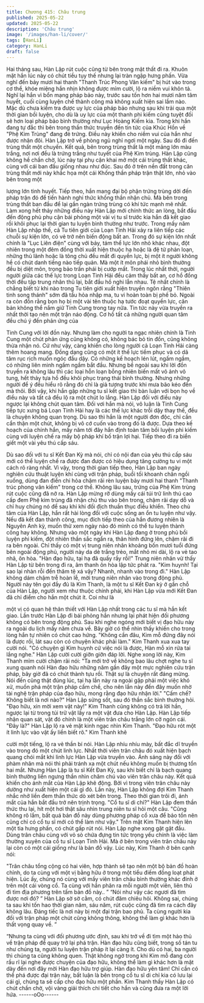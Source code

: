 ```yaml
---
title: Chương 415: Châu trung
published: 2025-05-22
updated: 2025-05-22
description: 'Châu trung'
image: '/images/han-li/cover/'
tags: [HanLi]
category: HanLi
draft: false
---
```


Hai tháng sau, Hàn Lập rút cuộc cũng từ bên trong mật thất đi ra.
Khuôn mặt hắn lúc này có chút tiều tụy thế nhưng lại tràn ngập
hưng phấn.
Vừa nghĩ đến bảy mươi hai thanh "Thanh Trúc Phong Vân kiếm"
bị hút vào trong cơ thể, khóe miệng hắn nhịn không được mỉm
cười, lộ ra niềm vui khôn tả.
Nghĩ lại hắn vì bổn mạng pháp bảo này, trước sau tốn hơn hai
mươi năm tâm huyết, cuối cùng luyện chế thành công mà không
xuất hiện sai lầm nào.
Mặc dù chưa kiểm tra được uy lực của pháp bảo nhưng sau khi
trải qua một thời gian bồi luyện, cho dù là uy lực của một thanh
phi kiếm cũng tuyệt đối sẽ hơn loại pháp bảo bình thường như
Lục Hoàng Kiếm kia.
Trong khi hắn đang tự đắc thì bên trong thần thức truyền đến tin
tức của Khúc Hồn về "Phệ Kim Trùng" đang đẻ trứng.
Điều này khiến cho niềm vui của hắn như được nhân đôi.
Hàn Lập trở về phòng ngủ nghỉ ngơi một ngày. Sau đó đi đến
trùng thất một chuyến.
Kết quả, bên trong trùng thất là một mảng lớn màu trắng, nơi nơi
đều là trứng trắng như tuyết của Phệ Kim trùng.
Hàn Lập cũng không hề chần chờ, lúc này tại phụ cận khai mở
một cái trùng thất khác, cùng với cái ban đầu giống nhau như
đúc. Sau đó ở trên nền đất trong căn trùng thất mới này khắc họa
một cái Khống thần pháp trận thật lớn, nhỏ vào bên trong một

lượng lớn tinh huyết.
Tiếp theo, hắn mang đại bộ phận trứng trùng dời đến pháp trận
đó để tiến hành nghi thức khống thần nhận chủ.
Mà bên trong trùng thất ban đầu để lại gần ngàn trứng trùng có
khí tức mạnh mẽ nhất.
Làm xong hết thảy những điều này Hàn Lập mới chính thức an
lòng, bắt đầu đến động phủ phụ cận bái phỏng một vài vị tu sĩ
trước kia hắn đã kết giao rồi khôi phục lại thời gian tu luyện bình
thường như trước.
Trong mấy năm Hàn Lập nhập thế, cả Tu tiên giới của Loạn Tinh
Hải xảy ra liên tiếp các chuỗi sự kiện lớn, có vẻ trở nên biến động
bất an.
Trong đó sự kiện lớn nhất chính là "Lục Liên điện" cùng với bảy,
tám thể lực lớn nhỏ khác nhau, đột nhiên trong một đêm đồng
thời xuất hiện thuộc hạ hoặc là đệ tử phản loạn, những thủ lãnh
hoặc là tông chủ đều mất đi quyền lực, bị một ít người không hề
có chút danh tiếng nào tiếp quản.
Mà một ít môn phái nhỏ bình thường đều bị diệt môn, trọng bảo
trấn phái bị cướp mất.
Trong lúc nhất thời, người người giữa các thế lực trong Loạn Tinh
Hải đều cảm thấy bất an, cơ hồ đồng thời đều tập trung nhân thủ
lại, bắt đầu hồ nghi lẫn nhau.
Tệ nhất chính là chẳng biết từ khi nào trong Tu tiên giới xuất hiện
truyền ngôn rằng "Thiên tinh song thánh" sớm đã tẩu hỏa nhập
ma, tu vi hoàn toàn bị phế bỏ.
Ngoài ra còn đồn rằng bọn họ bị một vài tên thuộc hạ tước đoạt
quyền lực, căn bản không thể nắm giữ Tinh Cung trong tay nữa.
Tin tức này vừa truyền ra nhất thời tạo nên một trận náo động.
Cơ hồ tất cả những người quan tâm đều chú ý đến phản ứng của

Tinh Cung với lời đồn này.
Nhưng làm cho người ta ngạc nhiên chính là Tinh Cung một chút
phản ứng cũng không có, không bác bỏ tin đồn, cũng không thừa
nhận nó.
Cứ như vậy, càng khiến cho lòng người cả Loạn Tinh Hải càng
thêm hoang mang.
Đồng dạng cũng có một ít thế lực tiềm phục và có dã tâm rục rịch
muốn ngóc đầu dậy.
Có những kế hoạch lén lút, ngấm ngầm, có những liên minh
ngấm ngầm bắt đầu.
Nhưng bề ngoài sau khi lời đồn truyền ra không lâu thì các loại
hỗn loạn bỗng nhiên biến mất vô ảnh vô tung, hết thảy tựa hồ đều
khôi phục trạng thái bình thường.
Nhưng những người để ý đều hiểu rõ rằng đó chỉ là giả tượng
trước khi mưa bão kéo đến mà thôi.
Bởi vậy, khi hắn gặp những tu sĩ kết giao thì bàn luận với bọn họ
về điều này và tất cả đều lộ ra một chút lo lắng.
Hàn Lập đối với điều này ngược lại không chút quan tâm.
Đối vơi hắn mà nói, vô luận là Tinh Cung tiếp tực xưng bá Loạn
Tinh Hải hay là các thế lực khác trỗi dậy thay thế, đều là chuyện
không quan trọng.
Dù sao thì hắn là một người đơn độc, chỉ cần cẩn thận một chút,
không bị vô cớ cuốn vào trong đó là được.
Dựa theo kế hoạch của chính hắn, mấy năm tới đây hắn định
toàn tâm bồi luyện phi kiếm cùng với luyện chế ra mấy bộ pháp
khí bố trận lợi hại.
Tiếp theo đi ra biển giết một vài yêu thú cấp sáu.

Dù sao đối với tu sĩ Kết Đan Kỳ mà nói, chỉ có nội đan của yêu
thú cấp sáu mới có thể luyện chế ra được đan được có hiệu dụng
tăng cường tu vi một cách rõ ràng nhất.
Vì vậy, trong thời gian tiếp theo, Hàn Lập ban ngày nghiên cứu
thuật luyện khí cùng với trận pháp, buổi tối khoanh chân ngồi
xuống, dùng đan điền chi hỏa chậm rãi rèn luyện bảy mươi hai
thanh "Thanh trúc phong vân kiếm" trong cơ thể.
Không lâu sau, trứng của Phệ Kim trùng rút cuộc cũng đã nở ra.
Hàn Lập mừng rỡ dùng mấy cái túi trữ linh thú cao cấp đem Phệ
kim trùng đã nhận chủ thu vào bên trong, chậm rãi dạy dỗ và chỉ
huy chúng nó để sau khi khi đối địch thuần thục điều khiển.
Theo chủ tâm của Hàn Lập, hắn rất hài lòng đối với cuộc sống an
ổn tu luyện như vậy.
Nếu đã kết đan thành công, mục đích tiếp theo của hắn đương
nhiên là Nguyên Anh kỳ, muốn thử xem ngày nào đó mình có thể
tu luyện thành công hay không.
Nhưng vào một ngày khi Hàn Lập đang ở trong phủ bồi luyện phi
kiếm, đột nhiên thần sắc ngẩn ra, thân hình đứng lên, chậm rãi đi
ra bên ngoài.
Chỉ thấy có một vị trung niên nhân khoảng bốn mươi tuổi đứng
bên ngoài động phủ, người này da dẻ trắng trẻo, mắt nhỏ mi dài,
lộ ra vẻ tao nhã, ôn hòa.
"Hàn đạo hữu, tại hạ đã quấy rầy rồi!" Trung niên nhân vừ thấy
Hàn Lập từ bên trong đi ra, âm thanh ôn hòa lập tức phát ra.
"Kim huynh! Tại sao lại nhàn rỗi đến thăm tệ xá vậy? Nhanh,
nhanh vào trong đi." Hàn Lập không dám chậm trễ hoàn lễ, mời
trung niên nhân vào trong động phủ.
Người này tên gọi đầy đủ là Kim Thanh, là một tu sĩ Kết Đan kỳ ở
gần chỗ của Hàn Lập, người xem như thuộc chính phái, khi Hàn
Lập vừa mới Kết Đan đã chỉ điểm cho hắn một chút ít. Coi như là

một vị có quan hệ thân thiết với Hàn Lập nhất trong các tu sĩ mà
hắn kết giao.
Lần trước Hàn Lập đi bái phỏng hắn nhưng lại phát hiện đối
phương không có bên trong động phủ. Sau khi nghe ngóng mới
biết vị đạo hữu này ra ngoài du lịch mấy năm chưa về.
Bây giờ có thể nhìn thấy khiến cho trong lòng hắn tự nhiên có
chút cao hứng.
"Không cần đâu, Kim mỗ đứng đây nói là được rồi, lát sau còn có
chuyện khác phải làm." Kim Thanh xua xua tay cười nói.
"Có chuyện gì Kim huynh cứ việc nói là được, Hàn mỗ xin rửa tai
lắng nghe." Hàn Lập cười cười giỡn giỡn đáp lời.
Nghe xong lời này, Kim Thanh mỉm cười chậm rãi nói:
"Ta mới trở về không bao lâu chợt nghe tu sĩ xung quanh nói Hàn
đạo hữu những năm gần đây một mực nghiên cứu trận pháp, bây
giờ đã có chút thành tựu rồi. Thật sự là chuyện rất đáng mừng.
Nói đến cũng thật đúng lúc, tại hạ lần này ra ngoài gặp phải một
việc khó xử, muốn phá một trận pháp cấm chế, cho nên lần này
đến đây muốn nhờ tài nghệ trận pháp của đạo hữu, mong rằng
đạo hữu nhận lời."
"Cấm chế? Không biết là nơi nào?" Hàn Lập sửng sốt, sau đó
thần sắc bình thường hỏi.
"Đạo hữu, xin mời xem vật này!"
Kim Thanh cũng không có trả lời hắn, ngược lại từ trong túi trữ
vật lấy ra một vật đưa cho Hàn Lập.
Hàn Lập tiếp nhận quan sát, vật đó chính là một viên trân châu
trắng lớn cỡ ngón cái.
"Đây là?" Hàn Lập lộ ra vẻ mặt kinh ngạc nhìn Kim Thanh.
"Đạo hữu rót một ít linh lực vào vật ấy liền biết rõ." Kim Thanh khẽ

cười một tiếng, lộ ra vẻ thần bí nói.
Hàn Lập nhíu nhíu mày, bất đắc dĩ truyền vào trong đó một chút
linh lực.
Nhất thời viên trân châu đó xuất hiện bạch quang chói mắt khi linh
lực Hàn Lập vừa truyền vào.
Ánh sáng này đối với phàm nhân mà nói thì phải tránh xa một
chút nếu không muốn bị thương tổn hai mắt. Nhưng Hàn Lập là tu
sĩ Kết Đan Kỳ, sau khi biết chỉ là bạch quang bình thường liền
ngưng thần nhìn chăm chú vào viên trân châu này.
Kết quả khiến cho ánh mắt của Hàn Lập khẽ động.
Bởi vì trong viên trân châu này dường như xuất hiện một cái gì
đó.
Lần này, Hàn Lập không đợi Kim Thanh nhắc nhở liền đem thần
thức dò xét bên trong. Theo thời gian trôi đi, ánh mắt của hắn bắt
đầu trở nên trịnh trọng.
"Cổ tu sĩ di chỉ?" Hàn Lập đem thần thức thu lại, hít một hơi thật
sâu nhìn trung niên tu sĩ hỏi một câu.
"Cũng không rõ lắm, bất quá bản đồ này dùng phương pháp cổ
xưa để bảo tồn nên cũng chỉ có cổ tu sĩ mới có thể làm như vậy."
Trên mặt Kim Thanh hiện lên một tia hưng phấn, có chút gấp rút
nói.
Hàn Lập nghe xong gật gật đầu.
Dùng trân châu cùng với vỏ sò chứa đựng tin tức trọng yếu chính
là việc làm thường xuyên của cổ tu sĩ Loạn Tinh Hải.
Mà ở bên trong viên trân châu này lại còn có một cái giống như là
bản đồ vậy.
Lúc này, Kim Thanh ở bên cạnh nói:

"Trân châu tổng cộng có hai viên, hợp thành sẽ tạo nên một bộ
bản đồ hoàn chỉnh, do ta cùng với một vị bằng hữu ở trong một
tiểu điếm đồng loạt phát hiện. Lúc ấy, chúng nó cùng với mấy viên
trân châu bình thường khác đính ở trên một cái vòng cổ. Ta cùng
với hắn phân ra mỗi người một viên, liên thủ đi tìm địa phương
trên tấm bản đồ này.. ”
“Nói như vậy các ngươi đã tìm được nơi đó? ” Hàn Lập sờ sờ
cằm, có chút đăm chiêu hỏi.
Không sai, chúng ta sau khi tốn hao thời gian năm, sáu năm, rút
cuộc cũng đã tìm ra cách đây không lâu. Đáng tiếc là nơi này bị
một đại trận bao phủ. Ta cùng người kia đối với trận pháp một
chút cũng không thông, không thể làm gì khác hơn là thất vọng
quay về. ”

“Nhưng ta cùng với đối phương ước định, sau khi trở về đi tìm
một hảo thủ về trận pháp để quay trở lại phá trận. Hàn đạo hữu
cũng biết, trong số tán tu như chúng ta, người tu luyện trận pháp
ít lại càng ít. Cho dù có hai, ba người thì chúng ta cũng không
quen. Thật không ngờ trong khi Kim mỗ đang còn rầu rĩ lại nghe
được chuyện của đạo hữu, không thể làm gì khác hơn là mặt dày
đến nơi đây mời Hàn đạo hữu trợ giúp. Hàn đạo hữu yên tâm! Chỉ
cần có thể phá được đại trận này, bất luận là bên trong cổ tu sĩ di
chỉ kia có lưu lại cái gì, chúng ta sẽ cấp cho đạo hữu một phần.
Kim Thanh thấy Hàn Lập có chút chần chờ, vội vàng giải thích chi
tiết cho hắn và cũng đưa ra một lời hứa.
------oOo------
